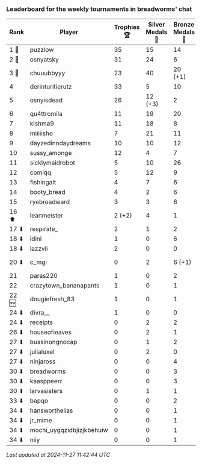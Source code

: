 ### Leaderboard for the weekly tournaments in breadworms' chat
| Rank | Player | Trophies 🏆 | Silver Medals 🥈 | Bronze Medals 🥉 | Points |
|------|--------|-------------|------------------|------------------|--------|
| 1 🥇 | puzzlow | 35 | 15 | 14 | 127.0 |
| 2 🥈 | osnyatsky | 31 | 24 | 6 | 120.0 |
| 3 🥉 | chuuubbyyy | 23 | 40 | 20 (+1) | 119.0 (+0.5) |
| 4 | derinturitierutz | 33 | 5 | 10 | 109.0 |
| 5 | osnyisdead | 26 | 12 (+3) | 2 | 91.0 (+3.0) |
| 6 | qu4ttromila | 11 | 19 | 20 | 62.0 |
| 7 | kishma9 | 11 | 18 | 8 | 55.0 |
| 8 | miiiiisho | 7 | 21 | 11 | 47.5 |
| 9 | dayzedinndaydreams | 10 | 10 | 12 | 46.0 |
| 10 | sussy_amonge | 12 | 4 | 7 | 43.5 |
| 11 | sicklymaidrobot | 5 | 10 | 26 | 38.0 |
| 12 | comiqq | 5 | 12 | 9 | 31.5 |
| 13 | fishingalt | 4 | 7 | 6 | 22.0 |
| 14 | booty_bread | 4 | 2 | 6 | 17.0 |
| 15 | ryebreadward | 3 | 3 | 6 | 15.0 |
| 16 ⬆| leanmeister | 2 (+2) | 4 | 1 | 10.5 (+6.0) |
| 17 ⬇| respirate_ | 2 | 1 | 2 | 8.0 |
| 18 ⬇| idini | 1 | 0 | 6 | 6.0 |
| 18 ⬇| lazzvli | 2 | 0 | 0 | 6.0 |
| 20 ⬇| c_mgi | 0 | 2 | 6 (+1) | 5.0 (+0.5) |
| 21 | paras220 | 1 | 0 | 2 | 4.0 |
| 22 | crazytown_bananapants | 1 | 0 | 1 | 3.5 |
| 22 🆕| dougiefresh_83 | 1 | 0 | 1 | 3.5 |
| 24 ⬇| divra__ | 1 | 0 | 0 | 3.0 |
| 24 ⬇| receipts | 0 | 2 | 2 | 3.0 |
| 26 ⬇| houseofieaves | 0 | 2 | 1 | 2.5 |
| 27 ⬇| bussinongnocap | 0 | 1 | 2 | 2.0 |
| 27 ⬇| julialuxel | 0 | 2 | 0 | 2.0 |
| 27 ⬇| ninjaross | 0 | 0 | 4 | 2.0 |
| 30 ⬇| breadworms | 0 | 0 | 3 | 1.5 |
| 30 ⬇| kaasppeerr | 0 | 0 | 3 | 1.5 |
| 30 ⬇| larvasisters | 0 | 1 | 1 | 1.5 |
| 33 ⬇| bapqo | 0 | 0 | 2 | 1.0 |
| 34 ⬇| hansworthelias | 0 | 0 | 1 | 0.5 |
| 34 ⬇| jr_mime | 0 | 0 | 1 | 0.5 |
| 34 ⬇| mochi_uygqzidbjizjkbehuiw | 0 | 0 | 1 | 0.5 |
| 34 ⬇| niiy | 0 | 0 | 1 | 0.5 |

_Last updated at 2024-11-27 11:42:44 UTC_